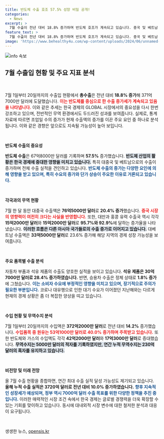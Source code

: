 ```yaml
---
title: 반도체 수출 호조 57.5% 성장 비밀 공개!
categories:
  - News
excerpt: >
  7월 수출이 전년 대비 18.8% 증가하며 반도체 호조가 계속되고 있습니다. 중국 및 베트남 수출도 큰 폭으로 상승, 올해 역대 최대 수출 실적 기대감을 높이고 있습니다. 클릭하여 자세한 내용을 확인하세요!
feature_text: >
  7월 수출이 전년 대비 18.8% 증가하며 반도체 호조가 계속되고 있습니다. 중국 및 베트남 수출도 큰 폭으로 상승, 올해 역대 최대 수출 실적 기대감을 높이고 있습니다. 클릭하여 자세한 내용을 확인하세요!
image: 'https://www.behealthy4u.com/wp-content/uploads/2024/06/unnamed-file.png'
---
```


<p><img src="https://www.behealthy4u.com/wp-content/uploads/2024/06/unnamed-file.png" alt="info 속보" /></p>

<h2 data-ke-size="size26">7월 수출입 현황 및 주요 지표 분석</h2>

<p data-ke-size="size16">&nbsp;</p>

<p>7월 1일부터 20일까지의 수출입 현황에서 <strong>총수출</strong>은 전년 대비 <strong>18.8% 증가</strong>해 371억7000만 달러에 도달했습니다. <b><span style="color: #ee2323;">이는 반도체를 중심으로 한 수출 증가세가 계속되고 있음을 나타냅니다.</span></b> 이와 같은 추세는 한국 경제의 GLOBAL 시장에서의 중요성을 다시 한번 강조하고 있으며, 전반적인 무역 환경에서도 두드러진 성과를 보여줍니다. 실제로, 통계 자료에 따르면 조업일 수의 증가가 현재 수출액의 증가를 이끈 주요 요인 중 하나로 분석됩니다. 이와 같은 경향은 앞으로도 지속될 가능성이 높아 보입니다.</p>

<p data-ke-size="size16">&nbsp;</p>

<p><strong>반도체 수출의 중요성</strong></p>

<p><b>반도체 수출</b>은 67억8000만 달러를 기록하며 <strong>57.5%</strong> 증가했습니다. <b><span style="background-color: #21538527;">반도체 산업의 활황은 한국 경제에 중대한 영향을 미치고 있습니다.</span></b> 특히 대중국 및 베트남으로의 수출이 증가하며 전체 수출 실적을 견인하고 있습니다. <b><span style="color: #1a5490;">반도체 수출의 증가는 다양한 요인에 의해 영향을 받고 있으며, 특히 수요의 증가와 단가 상승이 주요한 이유로 거론되고 있습니다.</span></b></p>

<p data-ke-size="size16">&nbsp;</p>

<p><strong>각국과의 무역 현황</strong></p>

<p>7월 한 달 동안 대중국 수출액은 <strong>76억5000만 달러</strong>로 <strong>20.4% 증가</strong>했습니다. <b><span style="color: #ee2323;">중국 시장의 영향력이 여전히 크다는 사실을 반영합니다.</span></b> 또한, 대만과 홍콩 유력 수출국 역시 각각 <strong>15억2000만 달러</strong>와 <strong>15억2000만 달러</strong>로 <strong>95.7%와 92.9%</strong>에 달하는 증가율을 나타냈습니다. <b><span style="background-color: #21538527;">이러한 흐름은 다른 아시아 국가들로의 수출 증가로 이어지고 있습니다.</span></b> 대베트남 수출액은 <strong>33억5000만 달러</strong>로 23.6% 증가해 해당 지역의 경제 성장 가능성을 보여줍니다.</p>

<p data-ke-size="size16">&nbsp;</p>

<p><strong>주요 품목별 수출 분석</strong></p>

<p>자동차 부품과 석유 제품의 수출도 양호한 실적을 보이고 있습니다.<b> 석유 제품은 <strong>30억7000만 달러</strong>로 <strong>28.4%</strong> 증가하였습니다.</b> 반면, 승용차 수출은 정체 상태로 <strong>1.8% 증가</strong>에 그쳤습니다. <b><span style="color: #1a5490;">이는 소비자 수요에 부정적인 영향을 미치고 있으며, 장기적으로 주의가 필요한 부분입니다.</span></b> 코로나 대유행으로 인한 대기 수요가 이어졌던 지난해와는 다르게 현재의 경제 상황은 좀 더 복잡한 양상을 띠고 있습니다.</p>

<p data-ke-size="size16">&nbsp;</p>

<p><strong>수입 현황 및 무역수지 분석</strong></p>

<p>7월 1일부터 20일까지의 수입액은 <strong>372억2000만 달러</strong>로 전년 대비 <strong>14.2%</strong> 증가했습니다. <b><span style="color: #ee2323;">수입품목 중 원유는 <strong>53억1000만 달러</strong>로 <strong>40.0%</strong> 증가하며 주목받고 있습니다.</span></b> 또한 반도체와 가스의 수입액도 각각 <strong>42억2000만 달러</strong>와 <strong>17억3000만 달러</strong>로 증대했습니다. <b><span style="background-color: #21538527;">무역수지는 5000만 달러의 적자를 기록하였지만, 연간 누적 무역수지는 <strong>230억 달러</strong>의 흑자를 유지하고 있습니다.</span></b></p>

<p data-ke-size="size16">&nbsp;</p>

<p><strong>비전망 및 미래 전망</strong></p>

<p>올 7월 수출 현황을 종합하면, 연간 최대 수출 실적 달성 가능성도 제기되고 있습니다. <b>올해 누적 수출 실적은 <strong>3720억 달러</strong>로 전년 대비 <strong>10.0%</strong> 증가하였습니다.</b> <b><span style="color: #1a5490;">향후 지속적인 성장세가 예상되며, 정부 역시 <strong>7000억 달러 수출 목표</strong>를 위한 다양한 정책을 추진 중입니다.</span></b> 이러한 매력적인 시장 조건 속에서 한국 경제는 글로벌 경쟁력을 더욱 확장할 수 있는 기회를 맞이하고 있습니다. 동시에 대내외적 시장 변수에 대한 철저한 분석과 대응이 요구됩니다.</p>

<p data-ke-size="size16">&nbsp;</p>
생생한 뉴스, <a href="https://opensis.kr" rel="dofollow">opensis.kr</a>


